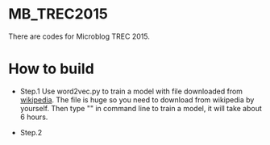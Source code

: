 # MB_TREC2015
There are codes for Microblog TREC 2015.

# How to build
+ Step.1 Use word2vec.py to train a model with file downloaded from [wikipedia]. The file is huge so you need to download from wikipedia by yourself. Then type "" in command line to train a model, it will take about 6 hours.

+ Step.2 


[wikipedia]:http://dumps.wikimedia.org/enwiki/
